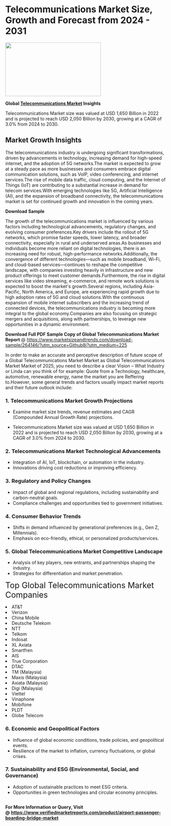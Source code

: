 <H1>Telecommunications Market Size, Growth and Forecast from 2024 - 2031</H1><img class="aligncenter size-medium wp-image-584254" src="https://thirdeyenews.in/wp-content/uploads/2024/09/Global-Market-Research-300x168.jpeg" alt="" width="300" height="168" /><p><strong>Global&nbsp;<a href="https://www.marketsizeandtrends.com/download-sample/264146/?utm_source=Github8j?utm_medium=225">Telecommunications Market</a> Insights</strong></p><p>Telecommunications Market size was valued at USD 1,650 Billion in 2022 and is projected to reach USD 2,050 Billion by 2030, growing at a CAGR of 3.0% from 2024 to 2030.</p><p><h2>Market Growth Insights</h2> <p>The telecommunications industry is undergoing significant transformations, driven by advancements in technology, increasing demand for high-speed internet, and the adoption of 5G networks.The market is expected to grow at a steady pace as more businesses and consumers embrace digital communication solutions, such as VoIP, video conferencing, and internet services.The rise of mobile data traffic, cloud computing, and the Internet of Things (IoT) are contributing to a substantial increase in demand for telecom services.With emerging technologies like 5G, Artificial Intelligence (AI), and the expansion of broadband connectivity, the telecommunications market is set for continued growth and innovation in the coming years.</p> <p><strong>Download Sample</strong></p> <p>The growth of the telecommunications market is influenced by various factors including technological advancements, regulatory changes, and evolving consumer preferences.Key drivers include the rollout of 5G networks, which promise faster speeds, lower latency, and broader connectivity, especially in rural and underserved areas.As businesses and individuals become more reliant on digital technologies, there is an increasing need for robust, high-performance networks.Additionally, the convergence of different technologies—such as mobile broadband, Wi-Fi, and cloud-based services—continues to reshape the competitive landscape, with companies investing heavily in infrastructure and new product offerings to meet customer demands.Furthermore, the rise in digital services like video streaming, e-commerce, and remote work solutions is expected to boost the market's growth.Several regions, including Asia-Pacific, North America, and Europe, are experiencing rapid growth due to high adoption rates of 5G and cloud solutions.With the continuous expansion of mobile internet subscribers and the increasing trend of connected devices, the telecommunications industry is becoming more integral to the global economy.Companies are also focusing on strategic mergers and acquisitions, along with partnerships, to leverage new opportunities in a dynamic environment.<p><span class=""><strong>Download Full PDF Sample Copy of Global Telecommunications Market Report</strong> @ <a href="https://www.marketsizeandtrends.com/download-sample/264146/?utm_source=Github8j?utm_medium=225" target="_blank">https://www.marketsizeandtrends.com/download-sample/264146/?utm_source=Github8j?utm_medium=225</a></span></p><p>In order to make an accurate and perceptive description of future scope of a Global&nbsp;Telecommunications Market Market as Global&nbsp;Telecommunications Market Market of 2025, you need to describe a clear Vision &ndash; What Industry or Linda can you think of for example: Quote from a Technology, healthcare, automotive, renewable energy, name the market you are Reffering to.However, some general trends and factors usually impact market reports and their future outlook include:</p><h3>1.&nbsp;<strong>Telecommunications Market Growth Projections</strong></h3><ul><li>Examine market size trends, revenue estimates and CAGR (Compounded Annual Growth Rate) projections.</li><li><p>Telecommunications Market size was valued at USD 1,650 Billion in 2022 and is projected to reach USD 2,050 Billion by 2030, growing at a CAGR of 3.0% from 2024 to 2030.</p></li></ul><h3>2.&nbsp;<strong>Telecommunications Market Technological Advancements</strong></h3><ul><li>Integration of AI, IoT, blockchain, or automation in the industry.</li><li>Innovations driving cost reductions or improving efficiency.</li></ul><h3>3.&nbsp;<strong>Regulatory and Policy Changes</strong></h3><ul><li>Impact of global and regional regulations, including sustainability and carbon-neutral goals.</li><li>Compliance challenges and opportunities tied to government initiatives.</li></ul><h3>4.&nbsp;<strong>Consumer Behavior Trends</strong></h3><ul><li>Shifts in demand influenced by generational preferences (e.g., Gen Z, Millennials).</li><li>Emphasis on eco-friendly, ethical, or personalized products/services.</li></ul><h3>5.&nbsp;<strong>Global Telecommunications Market Competitive Landscape</strong></h3><ul><li>Analysis of key players, new entrants, and partnerships shaping the industry.</li><li>Strategies for differentiation and market penetration.</li></ul><p data-pm-slice="1 1 []"><span style="color: inherit; font-family: inherit; font-size: 25px;">Top Global Telecommunications Market Companies</span></p><div class="" data-test-id=""><p><li>AT&T</li><li> Verizon</li><li> China Mobile</li><li> Deutsche Telekom</li><li> NTT</li><li> Telkom</li><li> Indosat</li><li> XL Axiata</li><li> Smartfren</li><li> AIS</li><li> True Corporation</li><li> DTAC</li><li> TM (Malaysia)</li><li> Maxis (Malaysia)</li><li> Axiata (Malaysia)</li><li> Digi (Malaysia)</li><li> Viettel</li><li> Vinaphone</li><li> Mobifone</li><li> PLDT</li><li> Globe Telecom</li></p></div><h3>6.&nbsp;<strong>Economic and Geopolitical Factors</strong></h3><ul><li>Influence of global economic conditions, trade policies, and geopolitical events.</li><li>Resilience of the market to inflation, currency fluctuations, or global crises.</li></ul><h3>7.&nbsp;<strong>Sustainability and ESG (Environmental, Social, and Governance)</strong></h3><ul><li>Adoption of sustainable practices to meet ESG criteria.</li><li>Opportunities in green technologies and circular economy principles.</li></ul><h2><strong style="font-size: 14px;">For More Information or Query, Visit @&nbsp;</strong><a style="background-color: #ffffff; font-size: 14px;" href="https://www.marketsizeandtrends.com/report/telecommunications-market/" target="_blank">https://www.verifiedmarketreports.com/product/airport-passenger-boarding-bridge-market</a></h2>